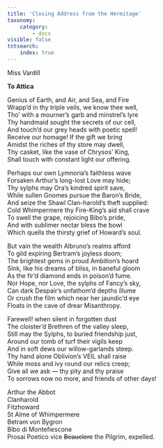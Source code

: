 ```yaml
---
title: 'Closing Address from the Hermitage'
taxonomy:
    category:
        - docs
visible: false
tntsearch:
    index: true
---
```


<div class="author">Miss Vardill</div>

**To Attica**

Genius of Earth, and Air, and Sea, and Fire  
Wrapp’d in thy triple veils, we know thee well,  
Tho’ with a mourner’s garb and minstrel’s lyre  
Thy handmaid sought the secrets of our cell,  
And touch’d our grey heads with poetic spell!  
Receive our homage! If the gift we bring  
Amidst the riches of thy store may dwell,  
Thy casket, like the vase of Chrysos’ King,  
Shall touch with constant light our offering.  

Perhaps our own Lymnoria’s faithless wave  
Forsaken Arthur’s long-lost Love may hide;  
Thy sylphs may Ora’s kindred spirit save,  
While sullen Gnomes pursue the Baron’s Bride,  
And seize the Shawl Clan-harold’s theft supplied:  
Cold Whimpermere thy Fire-King’s aid shall crave  
To swell the grape, rejoicing Bibo’s pride,  
And with sublimer nectar bless the bowl  
Which quells the thirsty grief of Howard’s soul.

But vain the wealth Albruno’s realms afford  
To gild expiring Bertram’s joyless doom;  
The brightest gems in proud Ambition’s hoard  
Sink, like his dreams of bliss, in baneful gloom  
As the fir’d diamond ends in poison’d fume.  
Nor Hope, nor Love, the sylphs of Fancy’s sky,  
Can dark Despair’s unfathom’d depths illume  
Or crush the film which near her jaundic’d eye  
Floats in the cave of drear Misanthropy.

Farewell! when silent in forgotten dust  
The cloister’d Brethren of the valley sleep,  
Still may the Sylphs, to buried friendship just,  
Around our tomb of turf their vigils keep  
And in soft dews our willow-garlands steep.  
Thy hand alone Oblivion’s VEIL shall raise  
While moss and ivy round our relics creep;  
Give all we ask — thy pity and thy praise  
To sorrows now no more, and friends of other days!

Arthur the Abbot  
Clanharold  
Fitzhoward  
St Alme of Whimpermere  
Betram von Bygron  
Bibo di Montefiescone  
Prosai Poetico vice <span style="text-decoration: line-through;">Beauclerc</span> the Pilgrim, expelled.